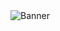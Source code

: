 <img src="https://media.discordapp.net/attachments/775822548519616562/1076478661106094230/Falsis_BDD01BB.png?ex=661a78e0&is=660803e0&hm=3c5b055b5b64f2c0746d26065da28c1ea0f03388e962545895d0dae34c029ba8&=&format=webp&quality=lossless&width=832&height=468" alt="Banner" align="center">
